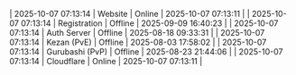 | 2025-10-07 07:13:14 | Website | Online | 2025-10-07 07:13:11 |
| 2025-10-07 07:13:14 | Registration | Offline | 2025-09-09 16:40:23 |
| 2025-10-07 07:13:14 | Auth Server | Offline | 2025-08-18 09:33:31 |
| 2025-10-07 07:13:14 | Kezan (PvE) | Offline | 2025-08-03 17:58:02 |
| 2025-10-07 07:13:14 | Gurubashi (PvP) | Offline | 2025-08-23 21:44:06 |
| 2025-10-07 07:13:14 | Cloudflare | Online | 2025-10-07 07:13:11 |
